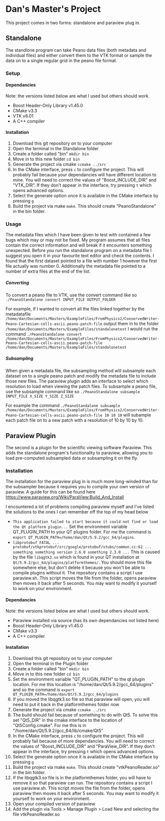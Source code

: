 # Dan's Master's Project

This project comes in two forms: standalone and paraview plug in.

## Standalone
The standlone program can take Peano data files (both metadata and individual files) and either convert them to the VTK format or sample the data on to a single regular grid in the peano file format.

### Setup

#### Dependancies
Note: the versions listed below are what I used but others should work.

* Boost Header-Only Library v1.45.0
* CMake v3.3
* VTK v8.01
* A C++ compiler

#### Installation
1. Download this git repository on to your computer
2. Open the terminal in the Standalone folder
3. Create a folder called "bin" `mkdir bin`
4. Move in to this new folder `cd bin`
5. Generate the project via cmake `ccmake ../src`
6. In the CMake interface, press `c` to configure the project. This will probably fail because your dependancies will have different location to mine. You will need to correct the values of "Boost\_INCLUDE\_DIR" and "VTK\_DIR". If they don't appear in the interface, try pressing `t` which opens advanced options.
7. Select the generate option once it is available in the CMake interface by pressing `g`
8. Build the project via make `make`. This should create "PeanoStandalone" in the bin folder.

### Usage
The metadata files which I have been given to test with contained a few bugs which may or may not be fixed. My program assumes that all files contain the correct information and will break if it encounters something unexpected. Before you run the standalone program on a metadata file I suggest you open it in your favourite text editor and check the contents. I found that the first dataset pointed to a file with number 1 however the first file actually was number 0. Additionally the metadata file pointed to a number of extra files at the end of the list.

##### Converting
To convert a peano file to VTK, use the convert command like so `./PeanoStandalone convert INPUT_FILE OUTPUT_FOLDER`

For example, if I wanted to convert all the files linked together by the metadatafile `/home/dan/Documents/Masters/ExampleFiles/FromPhysics2/ConservedWriter-Peano-Cartesian-cells-ascii.peano-patch-file` output them in to the folder `/home/dan/Documents/Masters/ExampleFiles/standalonetest` I would run the command `./PeanoStandalone convert /home/dan/Documents/Masters/ExampleFiles/FromPhysics2/ConservedWriter-Peano-Cartesian-cells-ascii.peano-patch-file /home/dan/Documents/Masters/ExampleFiles/standalonetest`

##### Subsampling
When given a metadata file, the subsampling method will subsample each dataset on to a single peano patch and modify the metadata file to include those new files. The paraview plugin adds an interface to select which resolution to load when viewing the patch files.
To subsample a peano file, use the subsample command like so `./PeanoStandalone subsample INPUT_FILE X_SIZE Y_SIZE Z_SIZE`

For example the command `./PeanoStandalone subsample /home/dan/Documents/Masters/ExampleFiles/FromPhysics2/ConservedWriter-Peano-Cartesian-cells-ascii.peano-patch-file 10 10 10` will subample each patch file on to a new patch with a resolution of 10 by 10 by 10.


####

## Paraview Plugin
The second is a plugin for the scientific viewing software Paraview. This adds the standalone program's functionality to paraview, allowing you to load pre-computed subsampled data or subsampling it on the fly.

### Installation
The installation for the paraview plug in is much more long-winded than for the subsampler because it requires you to compile your own version of paraview. A guide for this can be found here https://www.paraview.org/Wiki/ParaView:Build_And_Install

I encountered a lot of problems compiling paraview myself and I've listed the solutions to the ones I can remember off the top of my head below

* `This application failed to start because it could not find or load the Qt platform plugin...`
Set the environment variable QT_PLUGIN_PATH to your QT plugins folder. For me the command is `export QT_PLUGIN_PATH=/home/dan/Qt/5.9.2/gcc_64/plugins`.
*  `libprotobuf FATAL ... protobuf/vtkprotobuf/src/google/protobuf/stubs/common.cc:62 ... something something version 2.6.0 something 2.3.0 ...` 
This is caused by the file `libqgtk3.so` which is found in your QT installation at `Qt/5.9.2/gcc_64/plugins/platformthemes/`. You should move this file somewhere else, but don't delete it because you won't be able to compile plugins without it. The repository contains a script I use paraview.sh. This script moves the file from the folder, opens paraview then moves it back after 5 seconds. You may want to modify it yourself to work on your environment.

#### Dependancies
Note: the versions listed below are what I used but others should work.

* Paraview installed via source (has its own dependancies not listed here)
* Boost Header-Only Library v1.45.0
* CMake v3.3
* A C++ compiler

#### Installation
1. Download this git repository on to your computer
2. Open the terminal in the Plugin folder
3. Create a folder called "bin" `mkdir bin`
4. Move in to this new folder `cd bin`
5. Set the environment variable "QT_PLUGIN_PATH" to the qt plugin location. For me this location is "/home/dan/Qt/5.9.2/gcc_64/plugins" and so the command is `export QT_PLUGIN_PATH=/home/dan/Qt/5.9.2/gcc_64/plugins`
6. If you moved the libqgtk3.so file so that paraview will open, you will need to put it back in the platformthemes folder now
7. Generate the project via cmake `ccmake ../src`
8. The build should fail because of something to do with Qt5. To solve this set "Qt5_DIR" in the cmake interface to the location of "Qt5Config.cmake". For me this is in "/home/dan/Qt/5.9.2/gcc_64/lib/cmake/Qt5"
9. In the CMake interface, press `c` to configure the project. This will probably fail because of more dependancies. You will need to correct the values of "Boost\_INCLUDE\_DIR" and "ParaView\_DIR". If they don't appear in the interface, try pressing `t` which opens advanced options.
10. Select the generate option once it is available in the CMake interface by pressing `g`
11. Build the project via make `make`. This should create "vtkPeanoReader.so" in the bin folder.
12. If the libqgtk3.so file is in the platformthemes folder, you will have to remove it so that paraview can run. The repository contains a script I use paraview.sh. This script moves the file from the folder, opens paraview then moves it back after 5 seconds. You may want to modify it yourself to work on your environment.
13. Open your compiled version of paraview
14. Add the plugin via Tools > Manage Plugin > Load New and selecting the file vtkPeanoReader.so
